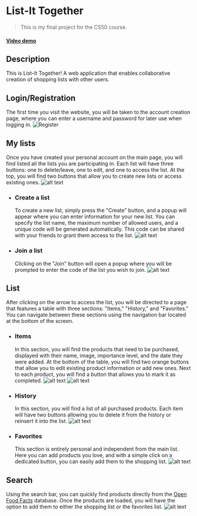 # List-It Together
>This is my final project for the CS50 course.
#### [Video demo](https://www.youtube.com/watch?v=zlETBTHeCtM)

## Description
This is List-It Together! A web application that enables collaborative creation of shopping lists with other users.

## Login/Registration
The first time you visit the website, you will be taken to the account creation page, where you can enter a username and password for later use when logging in. ![Register](screenshots/image.png)

## My lists

Once you have created your personal account on the main page, you will find listed all the lists you are participating in. Each list will have three buttons: one to delete/leave, one to edit, and one to access the list. At the top, you will find two buttons that allow you to create new lists or access existing ones. ![alt text](screenshots/image-1.png)

- ### Create a list
    To create a new list, simply press the "Create" button, and a popup will appear where you can enter information for your new list. You can specify the list name, the maximum number of allowed users, and a unique code will be generated automatically. This code can be shared with your friends to grant them access to the list. ![alt text](screenshots/image-2.png)

- ### Join a list
    Clicking on the "Join" button will open a popup where you will be prompted to enter the code of the list you wish to join. ![alt text](screenshots/image-3.png)

## List
After clicking on the arrow to access the list, you will be directed to a page that features a table with three sections: "Items," "History," and "Favorites." You can navigate between these sections using the navigation bar located at the bottom of the screen.

- ### Items
    In this section, you will find the products that need to be purchased, displayed with their name, image, importance level, and the date they were added. At the bottom of the table, you will find two orange buttons that allow you to edit existing product information or add new ones. Next to each product, you will find a button that allows you to mark it as completed. ![alt text](screenshots/image-4.png)
    ![alt text](screenshots/image-5.png)

- ### History
    In this section, you will find a list of all purchased products. Each item will have two buttons allowing you to delete it from the history or reinsert it into the list. ![alt text](screenshots/image-6.png)

- ### Favorites
    This section is entirely personal and independent from the main list. Here you can add products you love, and with a simple click on a dedicated button, you can easily add them to the shopping list. ![alt text](screenshots/image-7.png)

## Search
Using the search bar, you can quickly find products directly from the [Open Food Facts](https://world.openfoodfacts.org) database. Once the products are loaded, you will have the option to add them to either the shopping list or the favorites list. ![alt text](screenshots/image-8.png)

